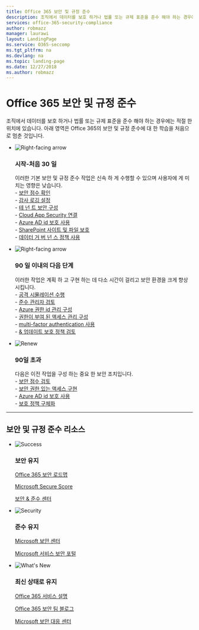```yaml
---
title: Office 365 보안 및 규정 준수
description: 조직에서 데이터를 보호 하거나 법률 또는 규제 표준을 준수 해야 하는 경우에는 적절 한 위치에 있습니다. 여기에서 Office 365의 보안 및 규정 준수에 대 한 정보를 확인할 수 있습니다.
services: office-365-security-compliance
author: robmazz
manager: laurawi
layout: LandingPage
ms.service: O365-seccomp
ms.tgt_pltfrm: na
ms.devlang: na
ms.topic: landing-page
ms.date: 12/27/2018
ms.author: robmazz
---
```

# <a name="office-365-security-and-compliance"></a>Office 365 보안 및 규정 준수

조직에서 데이터를 보호 하거나 법률 또는 규제 표준을 준수 해야 하는 경우에는 적절 한 위치에 있습니다. 아래 영역은 Office 365의 보안 및 규정 준수에 대 한 학습을 처음으로 멈춘 것입니다.

<ul class="cardsF panelContent">
    <li>
        <div class="cardSize">
            <div class="cardPadding">
                <div class="card">
                    <div class="cardImageOuter">
                        <div class="cardImage">
                            <img src="https://docs.microsoft.com/office/media/icons/caret-right-blue.svg" alt="Right-facing arrow" />
                        </div>
                    </div>
                    <div class="cardText">
                        <h3>시작-처음 30 일</h3>
                <p>이러한 기본 보안 및 규정 준수 작업은 신속 하 게 수행할 수 있으며 사용자에 게 미치는 영향은 낮습니다. <br> - <a href="office-365-secure-score.md" target="_blank">보안 점수 확인</a> <br> - <a href="search-the-audit-log-in-security-and-compliance.md">감사 로깅 설정</a> <br> - <a href="tenant-wide-setup-for-increased-security.md">테 넌 트 보안 구성</a> <br> - <a href="https://docs.microsoft.com/cloud-app-security/connect-office-365-to-microsoft-cloud-app-security">Cloud App Security 연결</a> <br> - <a href="https://docs.microsoft.com/azure/active-directory/active-directory-identityprotection-enable">Azure AD id 보호 사용</a> <br> - <a href="https://docs.microsoft.com/office365/enterprise/secure-sharepoint-online-sites-and-files">SharePoint 사이트 및 파일 보호</a> <br> - <a href="configure-supervision-policies.md">데이터 거 버 넌 스 정책 사용</a> </p>
                    </div>
                </div>
            </div>
        </div>
    </li>
    <li>
        <div class="cardSize">
            <div class="cardPadding">
                <div class="card">
                    <div class="cardImageOuter">
                        <div class="cardImage">
                            <img src="https://docs.microsoft.com/office/media/icons/caret-right-blue.svg" alt="Right-facing arrow" />
                        </div>
                    </div>
                    <div class="cardText">
                        <h3>90 일 이내의 다음 단계</h3>
                        <p>이러한 작업은 계획 하 고 구현 하는 데 다소 시간이 걸리고 보안 환경을 크게 향상 시킵니다. <br> - <a href="attack-simulator.md">공격 시뮬레이션 수행</a> <br> - <a href="meet-data-protection-and-regulatory-reqs-using-microsoft-cloud.md">준수 관리자 검토</a> <br> - <a href="https://docs.microsoft.com/azure/active-directory/privileged-identity-management/pim-configure">Azure 권한 id 관리 구성</a> <br> - <a href="privileged-access-management-configuration.md">권한이 부여 된 액세스 관리 구성</a>  <br> - <a href="https://docs.microsoft.com/azure/active-directory/authentication/concept-mfa-howitworks">multi-factor authentication 사용</a> <br> - <a href="protect-against-threats.md">& 업데이트 보호 정책 검토</a> </p>
                    </div>
                </div>
            </div>
        </div>
    </li>
    <li>
        <div class="cardSize">
            <div class="cardPadding">
                <div class="card">
                    <div class="cardImageOuter">
                        <div class="cardImage">
                            <img src="https://docs.microsoft.com/office/media/icons/renew.svg" alt="Renew" />
                        </div>
                    </div>
                    <div class="cardText">
                        <h3>90일 초과</h3>
                        <p>다음은 이전 작업을 구성 하는 중요 한 보안 조치입니다.<br>
                        - <a href="office-365-secure-score.md" target="_blank">보안 점수 검토</a><br>
                        - <a href="https://docs.microsoft.com/windows-server/identity/securing-privileged-access/securing-privileged-access">보안 권한 있는 액세스 구현</a><br>
                        - <a href="https://docs.microsoft.com/azure/active-directory/active-directory-identityprotection">Azure AD id 보호 사용</a><br>
                        - <a href="protect-against-threats.md">보호 정책 구체화</a><br></p>
                    </div>
                </div>
            </div>
        </div>
    </li>
</ul>

<hr>
<h2>보안 및 규정 준수 리소스</h2>

<ul class="panelContent cardsF">
    <li>
        <div class="cardSize">
            <div class="cardPadding">
                <div class="card">
                    <div class="cardImageOuter">
                        <div class="cardImage">
                            <img src="https://docs.microsoft.com/office/media/icons/success-blue.svg" alt="Success" data-linktype="external">
                        </div>
                    </div>
                    <div class="cardText">
                        <h3>보안 유지</h3>
                        <p><a href="security-roadmap.md">Office 365 보안 로드맵</a></p>
                        <p><a href="office-365-secure-score.md" target="_blank">Microsoft Secure Score</a></p>
                        <p><a href="https://protection.office.com" target="_blank">보안 & 준수 센터</a></p>
                    </div>
                </div>
            </div>
        </div>
    </li>
    <li>
        <div class="cardSize">
            <div class="cardPadding">
                <div class="card">
                    <div class="cardImageOuter">
                        <div class="cardImage">
                            <img src="https://docs.microsoft.com/office/media/icons/security-blue.svg" alt="Security" data-linktype="external">
                        </div>
                    </div>
                    <div class="cardText">
                        <h3>준수 유지</h3>
                        <p><a href="https://www.microsoft.com/trustcenter" target="_blank">Microsoft 보안 센터</a></p>
                        <p><a href="https://servicetrust.microsoft.com" target="_blank">Microsoft 서비스 보안 포털</a></p>
                    </div>
                </div>
            </div>
        </div>
    </li>
    <li>
        <div class="cardSize">
            <div class="cardPadding">
                <div class="card">
                    <div class="cardImageOuter">
                        <div class="cardImage">
                            <img src="https://docs.microsoft.com/office/media/icons/whats-new-megaphone-blue.svg" alt="What's New" data-linktype="external">
                        </div>
                    </div>
                    <div class="cardText">
                        <h3>최신 상태로 유지</h3>
                        <p><a href="https://docs.microsoft.com/office365/servicedescriptions/office-365-service-descriptions-technet-library" target="_blank">Office 365 서비스 설명</a></p>
                        <p><a href="https://blogs.technet.microsoft.com/office365security" target="_blank">Office 365 보안 팀 블로그</a></p>
                        <p><a href="https://www.microsoft.com/msrc" target="_blank">Microsoft 보안 대응 센터</a></p>
                    </div>
                </div>
            </div>
        </div>
    </li>
</ul>